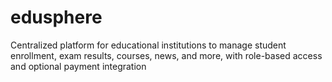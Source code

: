 # edusphere
Centralized platform for educational institutions to manage student enrollment, exam results, courses, news, and more, with role-based access and optional payment integration
